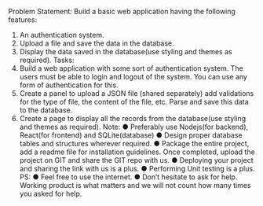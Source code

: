 Problem Statement:
Build a basic web application having the following features:
1. An authentication system.
2. Upload a file and save the data in the database.
3. Display the data saved in the database(use styling and themes as required).
Tasks:
1. Build a web application with some sort of authentication system. The users must be able
to login and logout of the system. You can use any form of authentication for this.
2. Create a panel to upload a JSON file (shared separately) add validations for the type of
file, the content of the file, etc. Parse and save this data to the database.
3. Create a page to display all the records from the database(use styling and themes as
required).
Note:
● Preferably use Nodejs(for backend), React(for frontend) and SQLite(database)
● Design proper database tables and structures wherever required.
● Package the entire project, add a readme file for installation guidelines. Once completed,
upload the project on GIT and share the GIT repo with us.
● Deploying your project and sharing the link with us is a plus.
● Performing Unit testing is a plus.
PS:
● Feel free to use the internet.
● Don’t hesitate to ask for help. Working product is what matters and we will not count
how many times you asked for help.